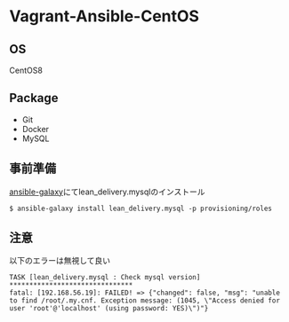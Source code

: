 # Vagrant-Ansible-CentOS

## OS
CentOS8

## Package
- Git
- Docker
- MySQL

## 事前準備
[ansible-galaxy](https://galaxy.ansible.com/)にてlean_delivery.mysqlのインストール
```
$ ansible-galaxy install lean_delivery.mysql -p provisioning/roles
```

## 注意
以下のエラーは無視して良い
```
TASK [lean_delivery.mysql : Check mysql version] *******************************
fatal: [192.168.56.19]: FAILED! => {"changed": false, "msg": "unable to find /root/.my.cnf. Exception message: (1045, \"Access denied for user 'root'@'localhost' (using password: YES)\")"}
```

